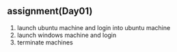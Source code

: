 ## assignment(Day01)
   1. launch ubuntu machine and login into ubuntu machine
   2. launch windows machine and login 
   3. terminate machines